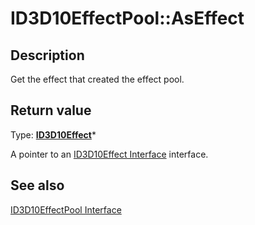 # ID3D10EffectPool::AsEffect

## Description

Get the effect that created the effect pool.

## Return value

Type: **[ID3D10Effect](https://learn.microsoft.com/windows/desktop/api/d3d10effect/nn-d3d10effect-id3d10effect)***

A pointer to an [ID3D10Effect Interface](https://learn.microsoft.com/windows/desktop/api/d3d10effect/nn-d3d10effect-id3d10effect) interface.

## See also

[ID3D10EffectPool Interface](https://learn.microsoft.com/windows/desktop/api/d3d10effect/nn-d3d10effect-id3d10effectpool)